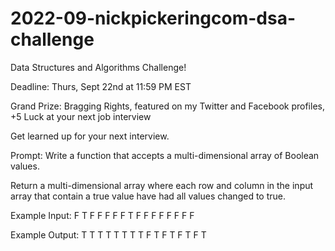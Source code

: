 # 2022-09-nickpickeringcom-dsa-challenge

Data Structures and Algorithms Challenge! 

Deadline: Thurs, Sept 22nd at 11:59 PM EST

Grand Prize: Bragging Rights, featured on my Twitter and Facebook profiles, +5 Luck at your next job interview

Get learned up for your next interview. 

Prompt:
Write a function that accepts a multi-dimensional array of Boolean values. 

Return a multi-dimensional array where each row and column in the input array that contain a true value have had all values changed to true. 

Example Input:
F T F F 
F F F T
F F F F 
F F F F

Example Output:
T T T T
T T T T
F T F T
F T F T
